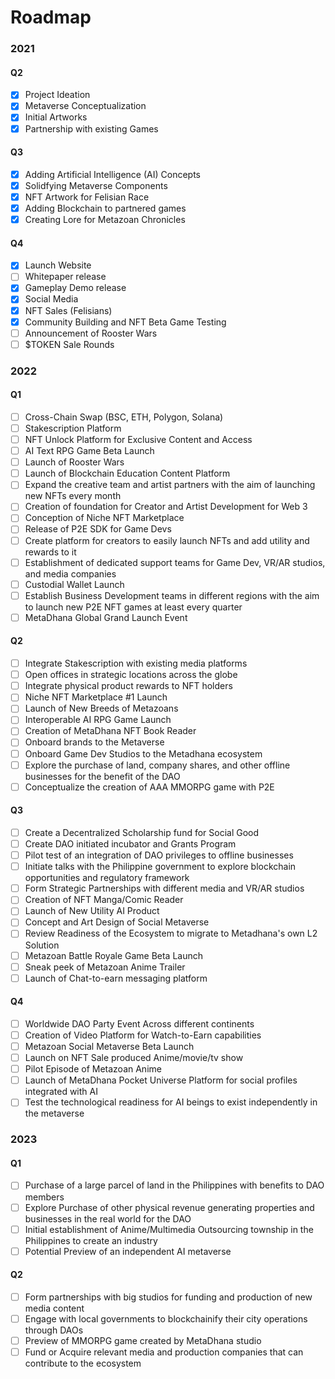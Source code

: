# Roadmap

### 2021

#### Q2

- [x] Project Ideation
- [x] Metaverse Conceptualization
- [x] Initial Artworks
- [x] Partnership with existing Games

#### Q3

- [x] Adding Artificial Intelligence (AI) Concepts
- [x] Solidfying Metaverse Components
- [x] NFT Artwork for Felisian Race
- [x] Adding Blockchain to partnered games
- [x] Creating Lore for Metazoan Chronicles

#### Q4

- [x] Launch Website
- [ ] Whitepaper release
- [x] Gameplay Demo release
- [x] Social Media
- [x] NFT Sales (Felisians)
- [x] Community Building and NFT Beta Game Testing
- [ ] Announcement of Rooster Wars
- [ ] $TOKEN Sale Rounds

### 2022

#### Q1

- [ ] Cross-Chain Swap (BSC, ETH, Polygon, Solana)
- [ ] Stakescription Platform
- [ ] NFT Unlock Platform for Exclusive Content and Access
- [ ] AI Text RPG Game Beta Launch
- [ ] Launch of Rooster Wars
- [ ] Launch of Blockchain Education Content Platform
- [ ] Expand the creative team and artist partners with the aim of launching new NFTs every month
- [ ] Creation of foundation for Creator and Artist Development for Web 3
- [ ] Conception of Niche NFT Marketplace
- [ ] Release of P2E SDK for Game Devs
- [ ] Create platform for creators to easily launch NFTs and add utility and rewards to it
- [ ] Establishment of dedicated support teams for Game Dev, VR/AR studios, and media companies
- [ ] Custodial Wallet Launch
- [ ] Establish Business Development teams in different regions with the aim to launch new P2E NFT games at least every quarter
- [ ] MetaDhana Global Grand Launch Event

#### Q2

- [ ] Integrate Stakescription with existing media platforms
- [ ] Open offices in strategic locations across the globe
- [ ] Integrate physical product rewards to NFT holders
- [ ] Niche NFT Marketplace #1 Launch
- [ ] Launch of New Breeds of Metazoans
- [ ] Interoperable AI RPG Game Launch
- [ ] Creation of MetaDhana NFT Book Reader
- [ ] Onboard brands to the Metaverse
- [ ] Onboard Game Dev Studios to the Metadhana ecosystem
- [ ] Explore the purchase of land, company shares, and other offline businesses for the benefit of the DAO
- [ ] Conceptualize the creation of AAA MMORPG game with P2E

#### Q3

- [ ] Create a Decentralized Scholarship fund for Social Good
- [ ] Create DAO initiated incubator and Grants Program
- [ ] Pilot test of an integration of DAO privileges to offline businesses
- [ ] Initiate talks with the Philippine government to explore blockchain opportunities and regulatory framework
- [ ] Form Strategic Partnerships with different media and VR/AR studios
- [ ] Creation of NFT Manga/Comic Reader
- [ ] Launch of New Utility AI Product
- [ ] Concept and Art Design of Social Metaverse
- [ ] Review Readiness of the Ecosystem to migrate to Metadhana's own L2 Solution
- [ ] Metazoan Battle Royale Game Beta Launch
- [ ] Sneak peek of Metazoan Anime Trailer
- [ ] Launch of Chat-to-earn messaging platform

#### Q4

- [ ] Worldwide DAO Party Event Across different continents
- [ ] Creation of Video Platform for Watch-to-Earn capabilities
- [ ] Metazoan Social Metaverse Beta Launch
- [ ] Launch on NFT Sale produced Anime/movie/tv show
- [ ] Pilot Episode of Metazoan Anime
- [ ] Launch of MetaDhana Pocket Universe Platform for social profiles integrated with AI
- [ ] Test the technological readiness for AI beings to exist independently in the metaverse

### 2023

#### Q1

- [ ] Purchase of a large parcel of land in the Philippines with benefits to DAO members
- [ ] Explore Purchase of other physical revenue generating properties and businesses in the real world for the DAO
- [ ] Initial establishment of Anime/Multimedia Outsourcing township in the Philippines to create an industry
- [ ] Potential Preview of an independent AI metaverse

#### Q2

- [ ] Form partnerships with big studios for funding and production of new media content
- [ ] Engage with local governments to blockchainify their city operations through DAOs
- [ ] Preview of MMORPG game created by MetaDhana studio
- [ ] Fund or Acquire relevant media and production companies that can contribute to the ecosystem
